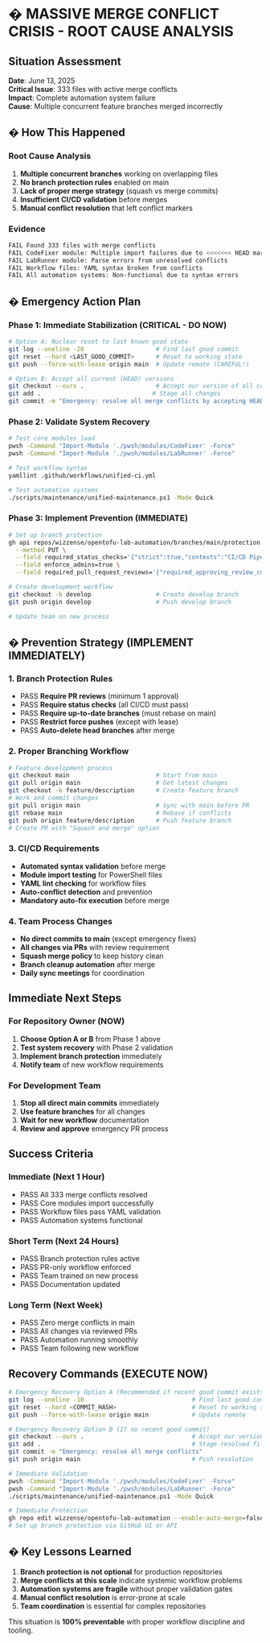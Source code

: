 # � MASSIVE MERGE CONFLICT CRISIS - ROOT CAUSE ANALYSIS

##  Situation Assessment

**Date**: June 13, 2025  
**Critical Issue**: 333 files with active merge conflicts  
**Impact**: Complete automation system failure  
**Cause**: Multiple concurrent feature branches merged incorrectly

## � How This Happened

### Root Cause Analysis
1. **Multiple concurrent branches** working on overlapping files
2. **No branch protection rules** enabled on main
3. **Lack of proper merge strategy** (squash vs merge commits)
4. **Insufficient CI/CD validation** before merges
5. **Manual conflict resolution** that left conflict markers

### Evidence
```bash
FAIL Found 333 files with merge conflicts
FAIL CodeFixer module: Multiple import failures due to <<<<<<< HEAD markers
FAIL LabRunner module: Parse errors from unresolved conflicts
FAIL Workflow files: YAML syntax broken from conflicts
FAIL All automation systems: Non-functional due to syntax errors
```

## � Emergency Action Plan

### Phase 1: Immediate Stabilization (CRITICAL - DO NOW)
```bash
# Option A: Nuclear reset to last known good state
git log --oneline -20                    # Find last good commit
git reset --hard <LAST_GOOD_COMMIT>      # Reset to working state
git push --force-with-lease origin main  # Update remote (CAREFUL!)

# Option B: Accept all current (HEAD) versions
git checkout --ours .                    # Accept our version of all conflicts
git add .                               # Stage all changes
git commit -m "Emergency: resolve all merge conflicts by accepting HEAD"
```

### Phase 2: Validate System Recovery
```bash
# Test core modules load
pwsh -Command "Import-Module './pwsh/modules/CodeFixer' -Force"
pwsh -Command "Import-Module './pwsh/modules/LabRunner' -Force"

# Test workflow syntax
yamllint .github/workflows/unified-ci.yml

# Test automation systems
./scripts/maintenance/unified-maintenance.ps1 -Mode Quick
```

### Phase 3: Implement Prevention (IMMEDIATE)
```bash
# Set up branch protection
gh api repos/wizzense/opentofu-lab-automation/branches/main/protection \
  --method PUT \
  --field required_status_checks='{"strict":true,"contexts":"CI/CD Pipeline"}' \
  --field enforce_admins=true \
  --field required_pull_request_reviews='{"required_approving_review_count":1}'

# Create development workflow
git checkout -b develop                  # Create develop branch
git push origin develop                  # Push develop branch

# Update team on new process
```

## � Prevention Strategy (IMPLEMENT IMMEDIATELY)

### 1. Branch Protection Rules
- PASS **Require PR reviews** (minimum 1 approval)
- PASS **Require status checks** (all CI/CD must pass)
- PASS **Require up-to-date branches** (must rebase on main)
- PASS **Restrict force pushes** (except with lease)
- PASS **Auto-delete head branches** after merge

### 2. Proper Branching Workflow
```bash
# Feature development process
git checkout main                        # Start from main
git pull origin main                     # Get latest changes
git checkout -b feature/description      # Create feature branch
# Work and commit changes
git pull origin main                     # Sync with main before PR
git rebase main                          # Rebase if conflicts
git push origin feature/description      # Push feature branch
# Create PR with "Squash and merge" option
```

### 3. CI/CD Requirements
- **Automated syntax validation** before merge
- **Module import testing** for PowerShell files
- **YAML lint checking** for workflow files
- **Auto-conflict detection** and prevention
- **Mandatory auto-fix execution** before merge

### 4. Team Process Changes
- **No direct commits to main** (except emergency fixes)
- **All changes via PRs** with review requirement
- **Squash merge policy** to keep history clean
- **Branch cleanup automation** after merge
- **Daily sync meetings** for coordination

##  Immediate Next Steps

### For Repository Owner (NOW)
1. **Choose Option A or B** from Phase 1 above
2. **Test system recovery** with Phase 2 validation
3. **Implement branch protection** immediately
4. **Notify team** of new workflow requirements

### For Development Team
1. **Stop all direct main commits** immediately
2. **Use feature branches** for all changes
3. **Wait for new workflow** documentation
4. **Review and approve** emergency PR process

##  Success Criteria

### Immediate (Next 1 Hour)
- PASS All 333 merge conflicts resolved
- PASS Core modules import successfully
- PASS Workflow files pass YAML validation
- PASS Automation systems functional

### Short Term (Next 24 Hours)
- PASS Branch protection rules active
- PASS PR-only workflow enforced
- PASS Team trained on new process
- PASS Documentation updated

### Long Term (Next Week)
- PASS Zero merge conflicts in main
- PASS All changes via reviewed PRs
- PASS Automation running smoothly
- PASS Team following new workflow

##  Recovery Commands (EXECUTE NOW)

```bash
# Emergency Recovery Option A (Recommended if recent good commit exists)
git log --oneline -10                              # Find last good commit
git reset --hard <COMMIT_HASH>                     # Reset to working state
git push --force-with-lease origin main            # Update remote

# Emergency Recovery Option B (If no recent good commit)
git checkout --ours .                              # Accept our version of all conflicts  
git add .                                          # Stage resolved files
git commit -m "Emergency: resolve all merge conflicts"
git push origin main                               # Push resolution

# Immediate Validation
pwsh -Command "Import-Module './pwsh/modules/CodeFixer' -Force"
pwsh -Command "Import-Module './pwsh/modules/LabRunner' -Force"
./scripts/maintenance/unified-maintenance.ps1 -Mode Quick

# Immediate Protection
gh repo edit wizzense/opentofu-lab-automation --enable-auto-merge=false
# Set up branch protection via GitHub UI or API
```

## � Key Lessons Learned

1. **Branch protection is not optional** for production repositories
2. **Merge conflicts at this scale** indicate systemic workflow problems  
3. **Automation systems are fragile** without proper validation gates
4. **Manual conflict resolution** is error-prone at scale
5. **Team coordination** is essential for complex repositories

This situation is **100% preventable** with proper workflow discipline and tooling.
